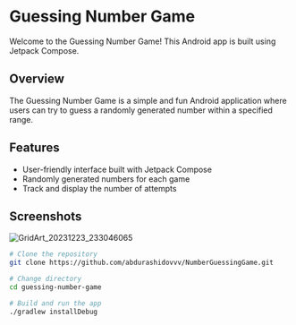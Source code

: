 # Guessing Number Game

Welcome to the Guessing Number Game! This Android app is built using Jetpack Compose.

## Overview


The Guessing Number Game is a simple and fun Android application where users can try to guess a randomly generated number within a specified range.

## Features

- User-friendly interface built with Jetpack Compose
- Randomly generated numbers for each game
- Track and display the number of attempts

## Screenshots


![GridArt_20231223_233046065](https://github.com/abdurashidovvv/NumberGuessingGame/assets/105719873/ed53d060-1657-476f-adfd-0a41fce0729c)

```bash
# Clone the repository
git clone https://github.com/abdurashidovvv/NumberGuessingGame.git

# Change directory
cd guessing-number-game

# Build and run the app
./gradlew installDebug
